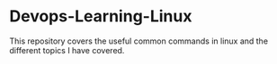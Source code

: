 # Devops-Learning-Linux
This repository covers the useful common commands in linux and the different topics I have covered.

